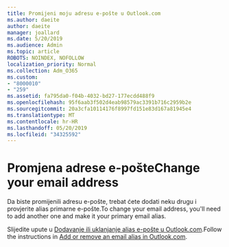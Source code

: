 ```yaml
---
title: Promijeni moju adresu e-pošte u Outlook.com
ms.author: daeite
author: daeite
manager: joallard
ms.date: 5/20/2019
ms.audience: Admin
ms.topic: article
ROBOTS: NOINDEX, NOFOLLOW
localization_priority: Normal
ms.collection: Adm_O365
ms.custom:
- "8000010"
- "259"
ms.assetid: fa795da0-f04b-4032-bd27-177ecdd488f9
ms.openlocfilehash: 95f6aab3f502d4eab98579ac3391b716c2959b2e
ms.sourcegitcommit: 20a3cfa10114176f8997fd151e83d167a81945e4
ms.translationtype: MT
ms.contentlocale: hr-HR
ms.lasthandoff: 05/20/2019
ms.locfileid: "34325592"
---
```

# <a name="change-your-email-address"></a><span data-ttu-id="9261a-102">Promjena adrese e-pošte</span><span class="sxs-lookup"><span data-stu-id="9261a-102">Change your email address</span></span>

<span data-ttu-id="9261a-103">Da biste promijenili adresu e-pošte, trebat ćete dodati neku drugu i provjerite alias primarne e-pošte.</span><span class="sxs-lookup"><span data-stu-id="9261a-103">To change your email address, you'll need to add another one and make it your primary email alias.</span></span>
  
<span data-ttu-id="9261a-104">Slijedite upute u [Dodavanje ili uklanjanje alias e-pošte u Outlook.com](https://go.microsoft.com/fwlink/p/?linkid=873115).</span><span class="sxs-lookup"><span data-stu-id="9261a-104">Follow the instructions in [Add or remove an email alias in Outlook.com](https://go.microsoft.com/fwlink/p/?linkid=873115).</span></span>